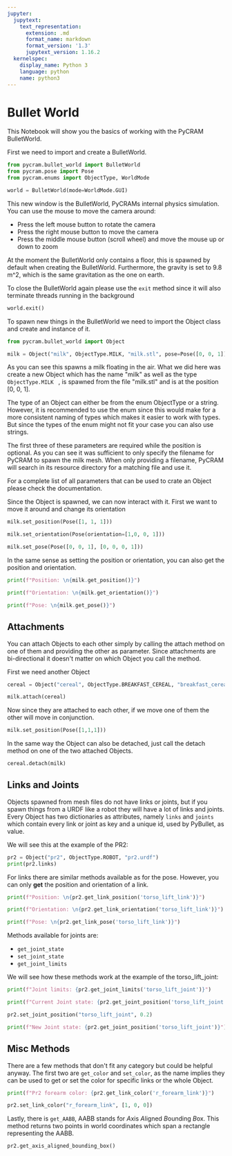```yaml
---
jupyter:
  jupytext:
    text_representation:
      extension: .md
      format_name: markdown
      format_version: '1.3'
      jupytext_version: 1.16.2
  kernelspec:
    display_name: Python 3
    language: python
    name: python3
---
```


# Bullet World
This Notebook will show you the basics of working with the PyCRAM BulletWorld.

First we need to import and create a BulletWorld.

```python
from pycram.bullet_world import BulletWorld
from pycram.pose import Pose
from pycram.enums import ObjectType, WorldMode

world = BulletWorld(mode=WorldMode.GUI)
```

This new window is the BulletWorld, PyCRAMs internal physics simulation. You can use the mouse to move the camera around:

  * Press the left mouse button to rotate the camera
  * Press the right mouse button to move the camera 
  * Press the middle mouse button (scroll wheel) and move the mouse up or down to zoom
    
At the moment the BulletWorld only contains a floor, this is spawned by default when creating the BulletWorld. Furthermore, the gravity is set to 9.8 m^2, which is the same gravitation as the one on earth. 
    


To close the BulletWorld again please use the ```exit``` method since it will also terminate threads running in the background

```python
world.exit()
```

To spawn new things in the BulletWorld we need to import the Object class and create and instance of it. 

```python
from pycram.bullet_world import Object

milk = Object("milk", ObjectType.MILK, "milk.stl", pose=Pose([0, 0, 1]))
```

<!-- #region -->
As you can see this spawns a milk floating in the air. What we did here was create a new Object which has the name "milk" as well as the type ```ObjectType.MILK ``` , is spawned from the file "milk.stl" and is at the position [0, 0, 1]. 

The type of an Object can either be from the enum ObjectType or a string. However, it is recommended to use the enum since this would make for a more consistent naming of types which makes it easier to work with types. But since the types of the enum might not fit your case you can also use strings. 

The first three of these parameters are required while the position is optional. As you can see it was sufficient to only specify the filename for PyCRAM to spawn the milk mesh. When only providing a filename, PyCRAM will search in its resource directory for a matching file and use it. 

For a complete list of all parameters that can be used to crate an Object please check the documentation. 



Since the Object is spawned, we can now interact with it. First we want to move it around and change its orientation
<!-- #endregion -->

```python
milk.set_position(Pose([1, 1, 1]))
```

```python
milk.set_orientation(Pose(orientation=[1,0, 0, 1]))
```

```python
milk.set_pose(Pose([0, 0, 1], [0, 0, 0, 1]))
```

In the same sense as setting the position or orientation, you can also get the position and orientation.

```python
print(f"Position: \n{milk.get_position()}")

print(f"Orientation: \n{milk.get_orientation()}")

print(f"Pose: \n{milk.get_pose()}")
```

## Attachments
You can attach Objects to each other simply by calling the attach method on one of them and providing the other as parameter. Since attachments are bi-directional it doesn't matter on which Object you call the method. 

First we need another Object

```python
cereal = Object("cereal", ObjectType.BREAKFAST_CEREAL, "breakfast_cereal.stl", pose=Pose([1, 0, 1]))
```

```python
milk.attach(cereal)
```

Now since they are attached to each other, if we move one of them the other will move in conjunction.

```python
milk.set_position(Pose([1,1,1]))
```

In the same way the Object can also be detached, just call the detach method on one of the two attached Objects.

```python
cereal.detach(milk)
```

## Links and Joints
Objects spawned from mesh files do not have links or joints, but if you spawn things from a URDF like a robot they will have a lot of links and joints. Every Object has two dictionaries as attributes, namely ```links``` and ```joints``` which contain every link or joint as key and a unique id, used by PyBullet, as value. 

We will see this at the example of the PR2:

```python
pr2 = Object("pr2", ObjectType.ROBOT, "pr2.urdf")
print(pr2.links)
```

For links there are similar methods available as for the pose. However, you can only **get** the position and orientation of a link. 

```python
print(f"Position: \n{pr2.get_link_position('torso_lift_link')}")

print(f"Orientation: \n{pr2.get_link_orientation('torso_lift_link')}")

print(f"Pose: \n{pr2.get_link_pose('torso_lift_link')}")
```

Methods available for joints are:

  * ```get_joint_state```
  * ```set_joint_state```
  * ```get_joint_limits```
  
We will see how these methods work at the example of the torso_lift_joint:

```python
print(f"Joint limits: {pr2.get_joint_limits('torso_lift_joint')}")

print(f"Current Joint state: {pr2.get_joint_position('torso_lift_joint')}")

pr2.set_joint_position("torso_lift_joint", 0.2)

print(f"New Joint state: {pr2.get_joint_position('torso_lift_joint')}")
```

## Misc Methods
There are a few methods that don't fit any category but could be helpful anyway. The first two are ```get_color``` and ```set_color```, as the name implies they can be used to get or set the color for specific links or the whole Object. 

```python
print(f"Pr2 forearm color: {pr2.get_link_color('r_forearm_link')}")
```

```python
pr2.set_link_color("r_forearm_link", [1, 0, 0])
```

Lastly, there is ```get_AABB```, AABB stands for *A*xis *A*ligned *B*ounding *B*ox. This method returns two points in world coordinates which span a rectangle representing the AABB.

```python
pr2.get_axis_aligned_bounding_box()
```

